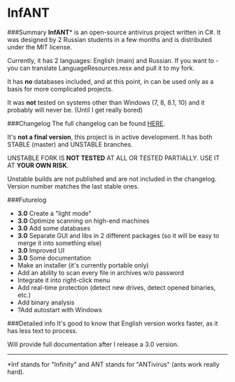 # InfANT
###Summary
**InfANT*** is an open-source antivirus project written in C#.
It was designed by 2 Russian students in a few months and is distributed under the MIT license.

Currently, it has 2 languages: English (main) and Russian. If you want to - you can translate LanguageResources.resx and pull it to my fork. 

It has **no** databases included, and at this point, in can be used only as a basis for more complicated projects.

It was **not** tested on systems other than Windows (7, 8, 8.1, 10) and it probably will never be. (Until I get really bored)

###Changelog
The full changelog can be found [HERE](http://bitva-pod-moskvoy.ru/_kaspersky/changelog.txt).

It's **not a final version**, this project is in active development. It has both STABLE (master) and UNSTABLE branches.

UNSTABLE FORK IS **NOT TESTED** AT ALL OR TESTED PARTIALLY.
USE IT AT **YOUR OWN RISK**.

Unstable builds are not published and are not included in the changelog. Version number matches the last stable ones.

###Futurelog
 * **3.0** Create a "light mode"
 * **3.0** Optimize scanning on high-end machines
 * **3.0** Add some databases
 * **3.0** Separate GUI and libs in 2 different packages (so it will be easy to merge it into something else)
 * **3.0** Improved UI
 * **3.0** Some documentation
 * Make an installer (it's currently portable only)
 * Add an ability to scan every file in archives w/o password
 * Integrate it into right-click menu
 * Add real-time protection (detect new drives, detect opened binaries, etc.)
 * Add binary analysis
 * ?Add autostart with Windows
 
###Detailed info
It's good to know that English version works faster, as it has less text to process.

Will provide full documentation after I release a 3.0 version.

---
*Inf stands for "Infinity" and ANT stands for "ANTivirus" (ants work really hard).

